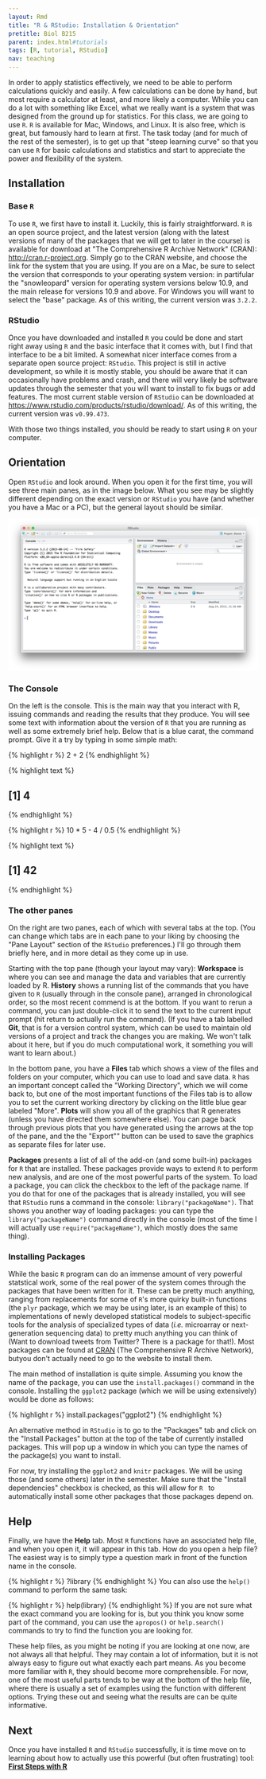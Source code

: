 ```yaml
---
layout: Rmd
title: "R & RStudio: Installation & Orientation"
pretitle: Biol B215
parent: index.html#tutorials
tags: [R, tutorial, RStudio]
nav: teaching
---
```




In order to apply statistics effectively, we need to be able to perform calculations quickly and easily. A few calculations can be done by hand, but most require a calculator at least, and more likely a computer. While you can do a lot with something like Excel, what we really want is a system that was designed from the ground up for statistics. For this class, we are going to use `R`. `R` is available for Mac, Windows, and Linux. It is also free, which is great, but famously hard to learn at first. The task today (and for much of the rest of the semester), is to get up that "steep learning curve" so that you can use `R` for basic calculations and statistics and start to appreciate the power and flexibility of the system.

## Installation

### Base `R`

To use `R`, we first have to install it. Luckily, this is fairly straightforward. `R` is an open source project, and the latest version (along with the latest versions of many of the packages that we will get to later in the course) is available for download at "The Comprehensive R Archive Network" (CRAN): <http://cran.r-project.org>. Simply go to the CRAN website, and choose the link for the system that you are using. If you are on a Mac, be sure to select the version that corresponds to your operating system version: in partifular the "snowleopard" version for operating system versions below 10.9, and the main release for versions 10.9 and above. For Windows you will want to select the "base" package. As of this writing, the current version was `3.2.2`.

### RStudio

Once you have downloaded and installed `R` you could be done and start right away using `R` and the basic interface that it comes with, but I find that interface to be a bit limited. A somewhat nicer interface comes from a separate open source project: `RStudio`. This project is still in active development, so while it is mostly stable, you should be aware that it can occasionally have problems and crash, and there will very likely be software updates through the semester that you will want to install to fix bugs or add features. The most current stable version of `RStudio` can be downloaded at <https://www.rstudio.com/products/rstudio/download/>. As of this writing, the current version was `v0.99.473`.

With those two things installed, you should be ready to start using `R` on your computer.

## Orientation

Open `RStudio` and look around.  When you open it for the first time, you will see three main panes, as in the image below. What you see may be slightly different depending on the exact version or `RStudio` you have (and whether you have a Mac or a PC), but the general layout should be similar.

<img src="images/RStudio_window.png" class="img-responsive" alt="Rstudio Main Window" title="The RStudio window at startup"> 

### The Console

On the left is the console. This is the main way that you interact with R, issuing commands and reading the results that they produce. You will see some text with information about the version of `R` that you are running as well as some extremely brief help. Below that is a blue carat, the command prompt. Give it a try by typing in some simple math:


{% highlight r %}
2 + 2
{% endhighlight %}



{% highlight text %}
## [1] 4
{% endhighlight %}



{% highlight r %}
10 * 5 - 4 / 0.5
{% endhighlight %}



{% highlight text %}
## [1] 42
{% endhighlight %}



### The other panes

On the right are two panes, each of which with several tabs at the top. (You can change which tabs are in each pane to your liking by choosing the "Pane Layout" section of the `RStudio` preferences.) I'll go through them briefly here, and in more detail as they come up in use.

Starting with the top pane (though your layout may vary): **Workspace** is where you can see and manage the data and variables that are currently loaded by R. **History** shows a running list of the commands that you have given to `R` (usually through in the console pane), arranged in chronological order, so the most recent commend is at the bottom. If you want to rerun a command, you can just double-click it to send the text to the current input prompt (hit return to actually run the command). (If you have a tab labelled **Git**, that is for a version control system, which can be used to maintain old versions of a project and track the changes you are making. We won't talk about it here, but if you do much computational work, it something you will want to learn about.)

In the bottom pane, you have a **Files** tab which shows a view of the files and folders on your computer, which you can use to load and save data. `R` has an important concept called the "Working Directory", which we will come back to, but one of the most important functions of the Files tab is to allow you to set the current working directory by clicking on the little blue gear labeled "More". **Plots** will show you all of the graphics that R generates (unless you have directed them somewhere else). You can page back through previous plots that you have generated using the arrows at the top of the pane, and the the "Export"" button can be used to save the graphics as separate files for later use. 

**Packages** presents a list of all of the add-on (and some built-in) packages for `R` that are installed. These packages provide ways to extend `R` to perform new analysis, and are one of the most powerful parts of the system. To load a package, you can click the checkbox to the left of the package name. If you do that for one of the packages that is already installed, you will see that `RStudio` runs a command in the console: `library("packageName")`. That shows you another way of loading packages: you can type the `library("packageName")` command directly in the console (most of the time I will actually use `require("packageName")`, which mostly does the same thing). 

### Installing Packages
While the basic `R` program can do an immense amount of very powerful statstical work, some of the real power of the system comes through the packages that have been written for it. These can be pretty much anything, ranging from replacements for some of `R`'s more quirky built-in functions (the `plyr` package, which we may be using later, is an example of this) to implementations of newly developed statistical models to subject-specific tools for the analysis of specialized types of data (*i.e.* microarray or next-generation sequencing data) to pretty much anything you can think of (Want to download tweets from Twitter? There is a package for that!). Most packages can be found at [CRAN](http://cran.r-project.org/) (The Comprehensive R Archive Network), butyou don't actually need to go to the website to install them.

The main method of installation is quite simple. Assuming you know the name of the package, you can  use the `install.packages()` command in the console. Installing the `ggplot2` package (which we will be using extensively) would be done as follows:

{% highlight r %}
install.packages("ggplot2")
{% endhighlight %}

An alternative method in `RStudio` is to go to the "Packages" tab and click on the "Install Packages" button at the top of the tabe of currently installed packages. This will pop up a window in which you can type the names of the package(s) you want to install. 

For now, try installing the `ggplot2` and `knitr` packages. We will be using those (and some others) later in the semester. Make sure that the "Install dependencies" checkbox is checked, as this will allow for `R ` to automatically install some other packages that those packages depend on.

## Help

Finally, we have the **Help** tab. Most `R` functions have an associated help file, and when you open it, it will appear in this tab. How do you open a help file? The easiest way is to simply type a question mark in front of the function name in the console.

{% highlight r %}
?library
{% endhighlight %}
You can also use the `help()` command to perform the same task:

{% highlight r %}
help(library)
{% endhighlight %}
If you are not sure what the exact command you are looking for is, but you think you know some part of the command, you can use the `apropos()`  or `help.search()` commands to try to find the  function you are looking for.

These help files, as you might be noting if you are looking at one now, are not always all that helpful. They may contain a lot of information, but it is not always easy to figure out what exactly each part means. As you become more familiar with `R`, they should become more comprehensible. For now, one of the most useful parts tends to be way at the bottom of the help file, where there is usually a set of examples using the function with different options. Trying these out and seeing what the results are can be quite informative. 

## Next
Once you have installed `R` and `RStudio` successfully, it is time move on to learning about how to actually use this powerful (but often frustrating) tool:   
**[First Steps with R](first_steps.html)**
